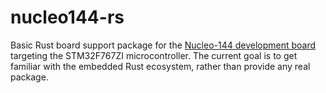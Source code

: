 # nucleo144-rs

Basic Rust board support package for the [Nucleo-144 development board](https://www.st.com/en/evaluation-tools/nucleo-f767zi.html) targeting the STM32F767ZI microcontroller. The current goal is to get familiar with the embedded Rust ecosystem, rather than provide any real package.

